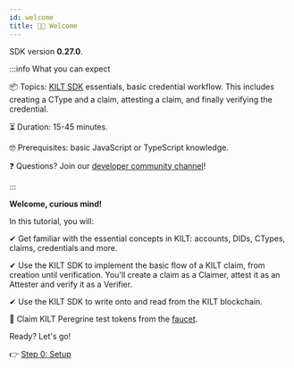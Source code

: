 ```yaml
---
id: welcome
title: 👋🏻 Welcome
---
```


<!-- When updating this version also update 01-setup.md! -->
SDK version **0.27.0**.

:::info What you can expect

📦 Topics: <a href="https://github.com/kiltprotocol/sdk-js">KILT SDK</a> essentials, basic credential workflow. This includes creating a CType and a claim, attesting a claim, and finally verifying the credential.

⏳ Duration: 15-45 minutes.

🤓 Prerequisites: basic JavaScript or TypeScript knowledge.

❓ Questions? Join our <a href="https://discord.gg/hX4pc8rdHS">developer community channel</a>!

:::

**Welcome, curious mind!**

In this tutorial, you will:

✔ Get familiar with the essential concepts in KILT: accounts, DIDs, CTypes, claims, credentials and more.

✔ Use the KILT SDK to implement the basic flow of a KILT claim, from creation until verification. You'll create a claim as a <span className="label-role claimer">Claimer</span>, attest it as an <span className="label-role attester">Attester</span> and verify it as a <span className="label-role verifier">Verifier</span>.

✔ Use the KILT SDK to write onto and read from the KILT blockchain.

🚀 Claim KILT Peregrine test tokens from the [faucet](https://faucet.peregrine.kilt.io).

Ready? Let's go!

👉 [Step 0: Setup](./01-setup.md)
